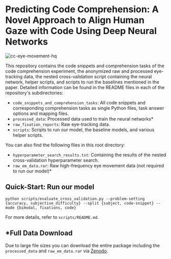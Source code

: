 # Predicting Code Comprehension: A Novel Approach to Align Human Gaze with Code Using Deep Neural Networks

![cc-eye-movement-hq](https://github.com/Taremeh/predicting-code-comprehension-eye-tracking/assets/1512652/e9701966-2ed1-4a02-833e-13d89f4a367b)


This repository contains the code snippets and comprehension tasks of the code comprehension experiment, the anonymized raw and processed eye-tracking data, the nested cross-validation script containing the neural network, helper scripts, and scripts to run the baselines mentioned in the paper. Detailed information can be found in the README files in each of the repository's subdirectories:

- `code_snippets_and_comprehension_tasks`: All code snippets and corresponding comprehension tasks as single Python files, task answer options and mapping files.
- `processed_data`: Processed data used to train the neural networks*
- `raw_fixation_reports`: Raw eye-tracking data.
- `scripts`: Scripts to run our model, the baseline models, and various helper scripts.

You can also find the following files in this root directory:

- `hyperparameter_search_results.txt`: Containing the results of the nested cross-validation hyperparameter search.
- `raw_em_data.rar`: Raw high-frequency eye movement data (not required to run our model)*

## Quick-Start: Run our model

`python scripts/evaluate_cross_validation.py --problem-setting {accuracy, subjective_difficulty} --split {subject, code-snippet} --mode {bimodal, fixations, code}`

For more details, refer to `scripts/README.md`.

## *Full Data Download
Due to large file sizes you can download the entire package including the `processed_data` and `raw_em_data.rar` via [Zenodo](https://zenodo.org/doi/10.5281/zenodo.11123100).
